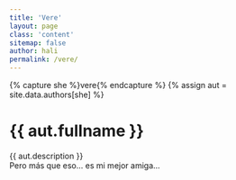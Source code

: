 ```yaml
---
title: 'Vere'
layout: page
class: 'content'
sitemap: false
author: hali
permalink: /vere/
---
```


{% capture she %}vere{% endcapture %}
{% assign aut = site.data.authors[she] %}
<p><h1 class="title is-4">{{ aut.fullname }}</h1></p>
{{ aut.description }}
<br>
Pero más que eso... es mi mejor amiga...
<i class="has-text-danger fas fa-heart"></i>
